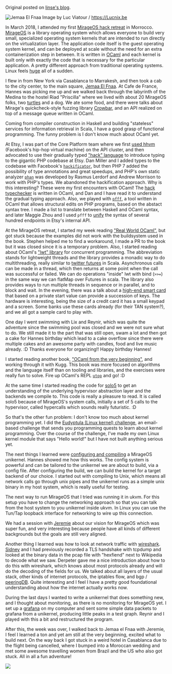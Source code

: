 Original posted on [linse's blog](https://linse.me/2018/04/20/Visiting-the-camels.html).

![Jemaa El Fnaa](https://upload.wikimedia.org/wikipedia/commons/7/7f/Maroc_Marrakech_Jemaa-el-Fna_Luc_Viatour.JPG)
Image by Luc Viatour / https://Lucnix.be

In March 2018, I attended my first [MirageOS hack retreat](http://retreat.mirage.io/) in Morrocco.
[MirageOS](https://mirage.io/) is a library operating system which allows everyone to build very small, specialized operating system kernels that are intended to run directly on the virtualization layer.
The application code itself is the guest operating system kernel, and can be deployed at scale without the need for an extra containerization step in between.
It is written in [OCaml](https://ocaml.org/learn/description.html) and each kernel is built only with exactly the code that is necessary for the particular application.
A pretty different approach from traditional operating systems. Linux feels [huge](https://www.linuxcounter.net/statistics/kernel) all of a sudden.

I flew in from New York via Casablanca to Marrakesh, and then took a cab to the city center, to the main square, [Jemaa El Fnaa](https://en.wikipedia.org/wiki/Jemaa_el-Fnaa).
At Cafe de France, Hannes was picking me up and we walked back through the labyrinth of the Medina to the hostel Riad "Priscilla" where we lived with about 20 MirageOS folks, two [turtles](https://www.instagram.com/p/BgPaVbuD3Y3/?taken-by=l1ns3) and a dog.
We ate some food, and there were talks about Mirage's quickcheck-style fuzzing library [Crowbar](https://github.com/stedolan/crowbar), and an API realized on top of a message queue written in OCaml.

Coming from compiler construction in Haskell and building "stateless" services for information retrieval in Scala, I have a good grasp of functional programming. The funny problem is I don't know much about OCaml yet.

At Etsy, I was part of the Core Platform team where we first [used hhvm](https://www.youtube.com/watch?v=75j1RRxxARI) (Facebook's hip-hop virtual machine) on the API cluster, and then advocated to use their gradually typed ["hack" language](http://hacklang.org/) to introduce typing to the gigantic PHP codebase at Etsy. Dan Miller and I added types to the codebase with Facebook's [`hackificator`](https://docs.hhvm.com/hack/tools/hackificator), but then
PHP 7 added the possibility of type annotations and great speedups, and PHP's own static analyzer [`phan`](https://github.com/phan/phan) was developed by Rasmus Lerdorf and Andrew Morrison to work with PHP's types.
We abandoned the hackification approach.
Why is this interesting? These were my first encounters with OCaml! The [hack typechecker](https://docs.hhvm.com/hack/typechecker/introduction) is written in OCaml, and Dan and I have read it to understand the gradual typing approach.
Also, we played with [`pfff`](https://github.com/facebook/pfff/wiki/Main), a tool written in OCaml that allows structural edits on PHP programs, based on the abstact syntax tree.
I made a list to translate between Haskell and OCaml syntax, and later Maggie Zhou and I used `pfff` to [unify](https://codeascraft.com/author/sschirmer/) the syntax of several hundred endpoints in Etsy's internal API.

At the MirageOS retreat, I started my week reading ["Real World OCaml"](https://dev.realworldocaml.org/), but got stuck because the examples did not work with the buildsystem used in the book. Stephen helped me to find a workaround, I made a PR to the book but it was closed since it is a temporary problem. Also, I started reading about OCaml's ["lwt" library](https://mirage.io/wiki/tutorial-lwt) for concurrent programming. The abbreviation stands for lightweight threads and the library provides a monadic way to do multithreading, really similar to [twitter futures](https://twitter.github.io/util/docs/com/twitter/util/Future.html) in Scala. Asynchronous calls can be made in a thread, which then returns at some point when the call was successful or failed. We can  do operations "inside" lwt with bind (`>>=`) in the same way we can flatMap over Futures in scala. The library also provides ways to run multiple threads in sequence or in parallel, and to block and wait.
In the evening, there was a talk about a [high-end smart card](https://github.com/cfcs/mirage-ocra-demo) that based on a private start value can provide a succession of keys. The hardware is interesting, being the size of a credit card it has a small keypad and a screen. Some banks use these cards already (for their TAN system?), and we all got a sample card to play with.

One day I went swimming with Lix and Reynir, which was quite the adventure since the swimming pool was closed and we were not sure what to do. We still made it to the part that was still open, swam a lot and then got a cake for Hannes birthday which lead to a cake overflow since there were multiple cakes and an awesome party with candles, food and live music already. :D Thanks everyone for organizing!! Happy birthday Hannes!

I started reading another book, ["OCaml from the very beginning"](http://ocaml-book.com/), and working through it with Kugg. This book was more focused on algorithms and the language itself than on tooling and libraries, and the exercises were really fun to solve. Fire up OCaml's REPL [`utop`](https://github.com/diml/utop) and go! :D

At the same time I started reading the code for [solo5](https://github.com/solo5/solo5) to get an understanding of the underlying hypervisor abstraction layer and the backends we compile to. This code is really a pleasure to read.
It is called solo5 because of MirageOS's system calls, initially a set of 5 calls to the hypervisor, called hypercalls which sounds really futuristic. :D

So that's the other fun problem: I don't know too much about kernel programming yet. I did the [Eudyptula (Linux kernel) challenge](http://eudyptula-challenge.org/), an email-based challenge that sends you programming quests to learn about kernel programming.
Over the course of the challenge, I've made my own Linux kernel module that says "Hello world!" but I have not built anything serious yet.

The next things I learned were [configuring and compiling](https://mirage.io/wiki/hello-world) a MirageOS unikernel. Hannes showed me how this works.
The config system is powerful and can be tailored to the unikernel we are about to build, via a config file.
After configuring the build, we can build the kernel for a target backend of our choice. I started out with compiling to Unix, which means all network calls go through unix pipes and the unikernel runs as a simple unix binary in my host system, which is really useful for testing.

The next way to run MirageOS that I tried was running it in ukvm. For this setup you have to change the networking approach so that you can talk from the host system to you unikernel inside ukvm. In Linux you can use the Tun/Tap loopback interface for networking to wire up this connection.

We had a session with [Jeremie](https://hackingwithcare.in/about-2/) about our vision for MirageOS which was super fun, and very interesting because people have all kinds of different backgrounds but the goals are still very aligned.

Another thing I learned was how to look at network traffic with [wireshark](https://www.wireshark.org/). [Sidney](https://s4y.us/) and I had previously recorded a TLS handshake with tcpdump and looked at the binary data in the pcap file with "hexfiend" next to Wikipedia to decode what we saw.
Derpeter gave me a nice introduction about how to do this with wireshark, which knows about most protocols already and will do the decoding of the fields for us. We talked about all layers of the usual stack, other kinds of internet protocols, the iptables flow, and bgp / [peeringDB](https://www.peeringdb.com/net/12276). Quite interesting and I feel I have a pretty good foundational understanding about how the internet actually works now.

During the last days I wanted to write a unikernel that does something new, and I thought about monitoring, as there is no monitoring for MirageOS yet. I set up a [grafana](https://grafana.com/) on my computer and sent some simple data packets to grafana from a unikernel, producing little peaks in a test graph. Reynir and I played with this a bit and restructured the program.

After this, the week was over, I walked back to Jemaa el Fnaa with Jeremie, I feel I learned a ton and yet am still at the very beginning, excited what to build next. On the way back I got stuck in a weird hotel in Casablanca due to the flight being cancelled, where I bumped into a Moroccan wedding and met some awesome travelling women from Brazil and the US who also got stuck. All in all a fun adventure!

![](https://scontent-frt3-2.cdninstagram.com/vp/b7383ad87744d99eae8940b38789fc94/5B58DFFC/t51.2885-15/e35/28764104_231320117439563_2956918922680467456_n.jpg)

